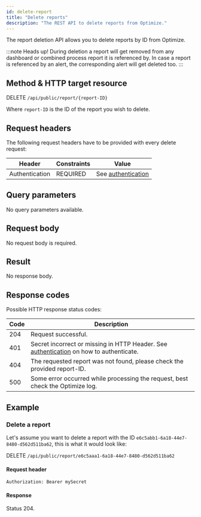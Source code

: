 ```yaml
---
id: delete-report
title: "Delete reports"
description: "The REST API to delete reports from Optimize."
---
```


The report deletion API allows you to delete reports by ID from Optimize.

:::note Heads up!
During deletion a report will get removed from any dashboard or combined process report it is referenced by. In case a report is referenced by an alert, the corresponding alert will get deleted too.
:::

## Method & HTTP target resource

DELETE `/api/public/report/{report-ID}`

Where `report-ID` is the ID of the report you wish to delete.

## Request headers

The following request headers have to be provided with every delete request:

| Header         | Constraints | Value                                                   |
| -------------- | ----------- | ------------------------------------------------------- |
| Authentication | REQUIRED    | See [authentication](../optimize-api-authentication.md) |

## Query parameters

No query parameters available.

## Request body

No request body is required.

## Result

No response body.

## Response codes

Possible HTTP response status codes:

| Code | Description                                                                                                                 |
| ---- | --------------------------------------------------------------------------------------------------------------------------- |
| 204  | Request successful.                                                                                                         |
| 401  | Secret incorrect or missing in HTTP Header. See [authentication](../optimize-api-authentication.md) on how to authenticate. |
| 404  | The requested report was not found, please check the provided report-ID.                                                    |
| 500  | Some error occurred while processing the request, best check the Optimize log.                                              |

## Example

### Delete a report

Let's assume you want to delete a report with the ID `e6c5abb1-6a18-44e7-8480-d562d511ba62`, this is what it would look like:

DELETE `/api/public/report/e6c5aaa1-6a18-44e7-8480-d562d511ba62`

#### Request header

`Authorization: Bearer mySecret`

#### Response

Status 204.

